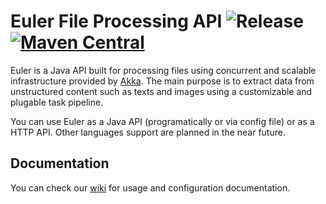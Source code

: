 
Euler File Processing API ![Release](https://github.com/euler-io/euler/workflows/Release/badge.svg) [![Maven Central](https://img.shields.io/maven-central/v/com.github.euler-io/euler-core.svg?label=Maven%20Central)](https://search.maven.org/search?q=g:%22com.github.euler-io%22%20AND%20a:%22euler-core%22)
=========================
Euler is a Java API built for processing files using concurrent and scalable infrastructure provided by [Akka](https://akka.io/). The main purpose is to extract data from unstructured content such as texts and images using a customizable and plugable task pipeline.

You can use Euler as a Java API (programatically or via config file) or as a HTTP API. Other languages support are planned in the near future.

Documentation
-------------
You can check our [wiki](https://github.com/euler-io/euler/wiki) for usage and configuration documentation.
